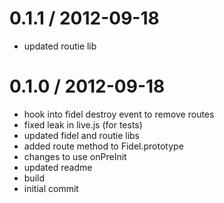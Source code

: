 
0.1.1 / 2012-09-18 
==================

  * updated routie lib

0.1.0 / 2012-09-18 
==================

  * hook into fidel destroy event to remove routes
  * fixed leak in live.js (for tests)
  * updated fidel and routie libs
  * added route method to Fidel.prototype
  * changes to use onPreInit
  * updated readme
  * build
  * initial commit
